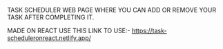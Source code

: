 TASK SCHEDULER WEB PAGE WHERE YOU CAN ADD OR REMOVE YOUR TASK AFTER COMPLETING IT.

MADE ON REACT USE THIS LINK TO USE:- https://task-scheduleronreact.netlify.app/
